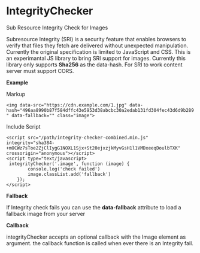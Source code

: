 # IntegrityChecker
Sub Resource Integrity Check for Images

Subresource Integrity (SRI) is a security feature that enables browsers to verify that files they fetch are delivered without unexpected manipulation. Currently the original specification is limited to JavaScript and CSS. This is an experimantal JS library to bring SRI support for images. Currently this library only supports **Sha256** as the data-hash. For SRI to work content server must support CORS.

**Example**

 Markup
 
` <img data-src="https://cdn.example.com/1.jpg" data-hash="496aa8990b87f584dffc43e5953d38abcbc30a2edab131fd304fec43d6d9b289" data-fallback="" class="image">
`  

Include Script

    <script src="/path/integrity-checker-combined.min.js" integrity="sha384-+mOCWz7sToe2ZjClIygG1NOXL1Sjx+St20ejxzjkMyvGsH1l1VMDxeeqDoulbTXK" crossorigin="anonymous"></script>
    <script type="text/javascript>
     integrityChecker('.image', function (image) {
            console.log('check failed')
            image.classList.add('fallback')
        });
    </script>


**Fallback**

If Integrity check fails you can use the **data-fallback** attribute to load a fallback image from your server

**Callback**

integrityChecker accepts an optional callback  with the Image element as argument. the callback function is called when ever there is an Integrity fail. 

